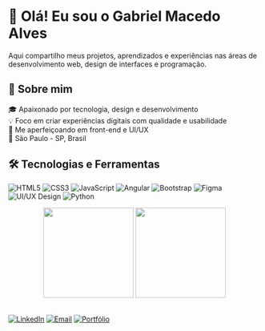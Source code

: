 # 👋 Olá! Eu sou o Gabriel Macedo Alves

Aqui compartilho meus projetos, aprendizados e experiências nas áreas de desenvolvimento web, design de interfaces e programação.

## 🚀 Sobre mim

🎓 Apaixonado por tecnologia, design e desenvolvimento  
💡 Foco em criar experiências digitais com qualidade e usabilidade  
🌱 Me aperfeiçoando em front-end e UI/UX  
📍 São Paulo - SP, Brasil

## 🛠️ Tecnologias e Ferramentas

![HTML5](https://img.shields.io/badge/-HTML5-E34F26?style=flat&logo=html5&logoColor=white)
![CSS3](https://img.shields.io/badge/-CSS3-1572B6?style=flat&logo=css3&logoColor=white)
![JavaScript](https://img.shields.io/badge/-JavaScript-F7DF1E?style=flat&logo=javascript&logoColor=black)
![Angular](https://img.shields.io/badge/-Angular-DD0031?style=flat&logo=angular&logoColor=white)
![Bootstrap](https://img.shields.io/badge/-Bootstrap-7952B3?style=flat&logo=bootstrap&logoColor=white)
![Figma](https://img.shields.io/badge/-Figma-F24E1E?style=flat&logo=figma&logoColor=white)
![UI/UX Design](https://img.shields.io/badge/-UI%2FUX-000000?style=flat&logo=adobe&logoColor=white)
![Python](https://img.shields.io/badge/-Python-3776AB?style=flat&logo=python&logoColor=white)


<div align="center">
  <img height="180em" src="https://github-readme-stats.vercel.app/api?username=GaelAlvs&show_icons=true&theme=radical"/>
  <img height="180em" src="https://github-readme-stats.vercel.app/api/top-langs/?username=GaelAlvs&layout=compact&theme=radical"/>
</div>

<br>

[![LinkedIn](https://img.shields.io/badge/-LinkedIn-0077B5?style=flat&logo=linkedin&logoColor=white)](https://www.linkedin.com/in/bielalves/)
[![Email](https://img.shields.io/badge/-Email-D14836?style=flat&logo=gmail&logoColor=white)](mailto:gabriel.alvs19@gmail.com)
[![Portfólio](https://img.shields.io/badge/-Portfólio-000?style=flat&logo=firefox&logoColor=white)](https://portfolio-liard-three-18.vercel.app/)
